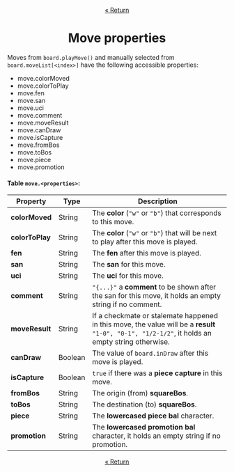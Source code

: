 <p align="center"><a href="https://github.com/ajax333221/isepic-chess#book-documentation">« Return</a></p>

<h1 align="center">Move properties</h1>

Moves from `board.playMove()` and manually selected from `board.moveList[<index>]` have the following accessible properties:

<ul>
<li>move.colorMoved</li>
<li>move.colorToPlay</li>
<li>move.fen</li>
<li>move.san</li>
<li>move.uci</li>
<li>move.comment</li>
<li>move.moveResult</li>
<li>move.canDraw</li>
<li>move.isCapture</li>
<li>move.fromBos</li>
<li>move.toBos</li>
<li>move.piece</li>
<li>move.promotion</li>
</ul>

#### Table `move.<properties>`:

Property | Type | Description
-------- | ---- | -----------
**colorMoved** | String | The **color** (`"w"` or `"b"`) that corresponds to this move.
**colorToPlay** | String | The **color** (`"w"` or `"b"`) that will be next to play after this move is played.
**fen** | String | The **fen** after this move is played.
**san** | String | The **san** for this move.
**uci** | String | The **uci** for this move.
**comment** | String | `"{...}"` a **comment** to be shown after the san for this move, it holds an empty string if no comment.
**moveResult** | String | If a checkmate or stalemate happened in this move, the value will be a **result** `"1-0", "0-1", "1/2-1/2"`, it holds an empty string otherwise.
**canDraw** | Boolean | The value of `board.inDraw` after this move is played.
**isCapture** | Boolean | `true` if there was a **piece capture** in this move.
**fromBos** | String | The origin (from) **squareBos**.
**toBos** | String | The destination (to) **squareBos**.
**piece** | String | The **lowercased piece bal** character.
**promotion** | String | The **lowercased promotion bal** character, it holds an empty string if no promotion.

<p align="center"><a href="https://github.com/ajax333221/isepic-chess#book-documentation">« Return</a></p>
